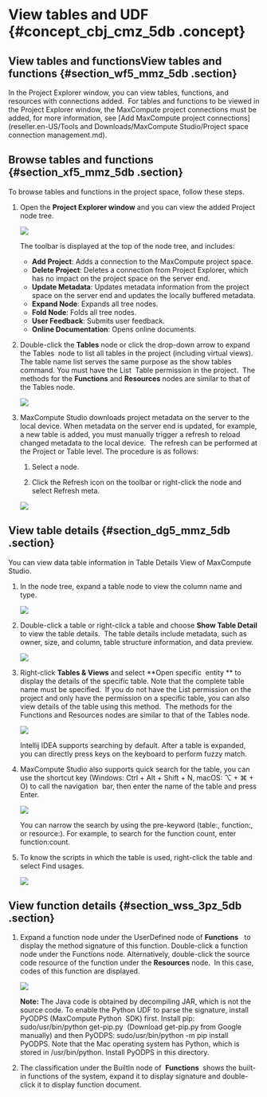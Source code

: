 # View tables and UDF {#concept_cbj_cmz_5db .concept}

## View tables and functionsView tables and functions {#section_wf5_mmz_5db .section}

In the Project Explorer window, you can view tables, functions, and resources with connections added.  For tables and functions to be viewed in the Project Explorer window, the MaxCompute project connections must be added, for more information, see [Add MaxCompute project connections](reseller.en-US/Tools and Downloads/MaxCompute Studio/Project space connection management.md).

## Browse tables and functions {#section_xf5_mmz_5db .section}

To browse tables and functions in the project space, follow these steps.

1.  Open the **Project Explorer window** and you can view the added Project node tree.

    ![](http://static-aliyun-doc.oss-cn-hangzhou.aliyuncs.com/assets/img/12121/15441072951621_en-US.png)

    The toolbar is displayed at the top of the node tree, and includes:

    -   **Add Project**: Adds a connection to the MaxCompute project space.
    -   **Delete Project**: Deletes a connection from Project Explorer, which has no impact on the project space on the server end.
    -   **Update Metadata**: Updates metadata information from the project space on the server end and updates the locally buffered metadata.
    -   **Expand Node**: Expands all tree nodes.
    -   **Fold Node**: Folds all tree nodes.
    -   **User Feedback**: Submits user feedback.
    -   **Online Documentation**: Opens online documents.
2.  Double-click the **Tables** node or click the drop-down arrow to expand the Tables  node to list all tables in the project \(including virtual views\).  The table name list serves the same purpose as the show tables command. You must have the List  Table permission in the project.  The methods for the **Functions** and **Resources** nodes are similar to that of the Tables node.

    ![](http://static-aliyun-doc.oss-cn-hangzhou.aliyuncs.com/assets/img/12121/15441072951623_en-US.png)

3.  MaxCompute Studio downloads project metadata on the server to the local device. When metadata on the server end is updated, for example, a new table is added, you must manually trigger a refresh to reload changed metadata to the local device.  The refresh can be performed at the Project or Table level. The procedure is as follows:

    1.  Select a node.

    2.  Click the Refresh icon on the toolbar or right-click the node and select Refresh meta.

    ![](http://static-aliyun-doc.oss-cn-hangzhou.aliyuncs.com/assets/img/12121/15441072951624_en-US.png)


## View table details {#section_dg5_mmz_5db .section}

You can view data table information in Table Details View of MaxCompute Studio.

1.  In the node tree, expand a table node to view the column name and type.

    ![](http://static-aliyun-doc.oss-cn-hangzhou.aliyuncs.com/assets/img/12121/15441072951625_en-US.png)

2.  Double-click a table or right-click a table and choose **Show Table Detail** to view the table details.  The table details include metadata, such as owner, size, and column, table structure information, and data preview.

    ![](http://static-aliyun-doc.oss-cn-hangzhou.aliyuncs.com/assets/img/12121/15441072951626_en-US.png)

3.  Right-click **Tables & Views** and select **Open specific  entity ** to display the details of the specific table. Note that the complete table name must be specified.  If you do not have the List permission on the project and only have the permission on a specific table, you can also view details of the table using this method.  The methods for the Functions and Resources nodes are similar to that of the Tables node.

    ![](http://static-aliyun-doc.oss-cn-hangzhou.aliyuncs.com/assets/img/12121/15441072951627_en-US.png)

    Intellij IDEA supports searching by default. After a table is expanded, you can directly press keys on the keyboard to perform fuzzy match.

4.  MaxCompute Studio also supports quick search for the table, you can use the shortcut key \(Windows: Ctrl + Alt + Shift + N, macOS: ⌥ + ⌘ + O\) to call the navigation  bar, then enter the name of the table and press Enter. 

    ![](http://static-aliyun-doc.oss-cn-hangzhou.aliyuncs.com/assets/img/12121/15441072951628_en-US.png)

    You can narrow the search by using the pre-keyword \(table:, function:, or resource:\). For example, to search for the function count, enter function:count.

5.  To know the scripts in which the table is used, right-click the table and select Find usages.

    ![](http://static-aliyun-doc.oss-cn-hangzhou.aliyuncs.com/assets/img/12121/15441072961629_en-US.png)


## View function details {#section_wss_3pz_5db .section}

1.  Expand a function node under the UserDefined node of **Functions**   to display the method signature of this function. Double-click a function node under the Functions node. Alternatively, double-click the source code resource of the function under the **Resources** node.  In this case, codes of this function are displayed.

    ![](http://static-aliyun-doc.oss-cn-hangzhou.aliyuncs.com/assets/img/12121/15441072961630_en-US.png)

    **Note:** The Java code is obtained by decompiling JAR, which is not the source code. To enable the Python UDF to parse the signature, install PyODPS \(MaxCompute Python  SDK\) first. Install pip: sudo/usr/bin/python get-pip.py  \(Download get-pip.py from Google manually\) and then PyODPS: sudo/usr/bin/python -m pip install  PyODPS. Note that the Mac operating system has Python, which is stored in /usr/bin/python. Install PyODPS in this directory.

2.  The classification under the BuiltIn node of  **Functions**  shows the built-in functions of the system, expand it to display signature and double-click it to display function document.


